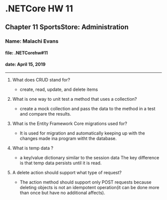 # .NETCore HW 11

## Chapter 11 SportsStore: Administration

### Name: Malachi Evans

#### file: .NETCorehw#11

#### date: April 15, 2019

------------------------------

1. What does CRUD stand for?
    * create, read, update, and delete items

2. What is one way to unit test a method that uses a collection?
    * create a mock collection and pass the data to the method in a test and compare the results.

3. What is the Entity Framework Core migrations  used for?
    * It is used for migration and automatically keeping up with the changes made ina program witht the database. 

4. What is temp data ?
    * a key/value dictionary similar to the session data The key difference is that temp data persists until it is read.

5. A delete action should support what type of request? 
    * The action method should support only POST requests because deleting objects is not an idempotent operation(it can be done more than once but have no additional affects). 

